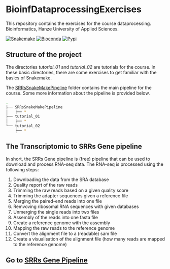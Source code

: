 # BioinfDataprocessingExercises

This repository contains the exercises for the course dataprocessing. 
Bioinformatics, Hanze University of Applied Sciences.

[![Snakemake](https://img.shields.io/badge/snakemake-≥5.6.0-brightgreen.svg?style=flat)](https://snakemake.readthedocs.io)
[![Bioconda](https://img.shields.io/conda/dn/bioconda/snakemake.svg?label=Bioconda)](https://bioconda.github.io/recipes/snakemake/README.html)
[![Pypi](https://img.shields.io/pypi/pyversions/snakemake.svg)](https://pypi.org/project/snakemake)

## Structure of the project

The directories *tutorial_01* and *tutorial_02* are tutorials for the course. In these basic directories, there are some exercises to get familiar with the basics of Snakemake.

The [SRRsSnakeMakePipeline](SRRsSnakeMakePipeline/README.md) folder contains the main pipeline for the course. Some more information about the pipeline is provided below.

```bash
.
├── SRRsSnakeMakePipeline
│   ├── *
├── tutorial_01
│   ├── *
└── tutorial_02
    ├── *
```

## The Transcriptomic to SRRs Gene pipeline

In short, the SRRs Gene pipeline is (free) pipeline that can be used to download and process RNA-seq data. The RNA-seq is processed using the following steps:

1. Downloading the data from the SRA database
2. Quality report of the raw reads
3. Trimming the raw reads based on a given quality score
4. Trimming the adapter sequences given a reference file
5. Merging the paired-end reads into one file
6. Remvoving ribosomal RNA sequences with given databases
7. Unmerging the single reads into two files
8. Assembly of the reads into one fasta file
9. Create a reference genome with the assembly
10. Mapping the raw reads to the reference genome
11. Convert the alignment file to a (readable) sam file
12. Create a visualisation of the alignment file (how many reads are mapped to the reference genome)

## Go to [SRRs Gene Pipeline](SRRsSnakeMakePipeline/README.md)
